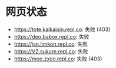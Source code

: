 # 网页状态
- https://tote.kaikaixin.repl.co: 失败 (403)
- https://deo.babox.repl.co: 失败
- https://jsn.limkon.repl.co: 失败
- https://V2.sukure.repl.co: 失败
- https://moo.zxco.repl.co: 失败 (403)
